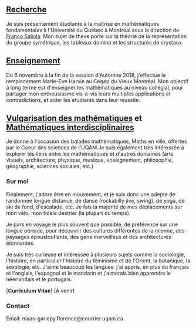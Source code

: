 
## [Recherche](recherche.md)
Je suis présentement étudiante à la maîtrise en mathématiques fondamentales à l'Université du Québec à Montréal sous la direction de [Franco Saliola](http://lacim.uqam.ca/~saliola/). Mon sujet de thèse porte sur la théorie de la représentation du groupe symétrique, les tableaux domino et les structures de crystaux.

## [Enseignement](enseignement.md)
Du 6 novembre à la fin de la session d'Automne 2018, j'effectue le remplacement Marie-Eve Harvie au Cégep du Vieux Montréal. Mon objectif à long terme est d'enseigner les mathématiques au niveau collégial, pour partager mon enthousiasme vis-à-vis leurs multiples applications et contradictions, et aider les étudiants dans leur réussite.

## [Vulgarisation des mathématiques](vulgarisation.md) et [Mathématiques interdisciplinaires](interdisciplinaire.md)
Je donne à l'occasion des balades mathématiques, Maths en ville, offertes par le Coeur des sciences de l'UQAM.Je suis également très intéressée à explorer les liens entre les mathématiques et d'autres domaines (arts visuels, architecture, physique, musique, enseignement, philosophie, géographie, sciences sociales, etc.)

### Sur moi
Finalement, j'adore être en mouvement, et je suis donc une adepte de randonnée longue distance, de danse (rockabilly jive, swing), de yoga, de ski de fond, d'escalade, etc. Je fais la majorité de mes déplacements sur mon vélo, mon fidèle destrier (la plupart du temps). 

Je pars en voyage le plus souvent que possible, de préférence sur une longue période, pour découvrir des cultures différentes de la mienne, des paysages époustouflants, des gens merveilleux et des architectures étonnantes. 

Je suis très curieuse et intéressée à plusieurs sujets comme la sociologie, l'histoire, en particulier l'histoire du féminisme et de l'Orient, la botanique, la sexologie, etc. J'aime beaucoup les langues: j'ai appris, en plus du français et l'anglais, l'espagnol et le mandarin et j'aimerais bien apprendre le néerlandais et le portugais.

[**Curriculum Vitae**] (À venir)

### Contact
<span class="email">Email: maas-gariepy.florence<span></span><span>@</span><span></span>courrier.uqam<span>.</span>ca</span><span class="border"> </span>

